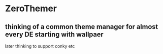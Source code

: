 # ZeroThemer

## thinking of a common theme manager for almost every DE starting with wallpaer
later thinking to support conky etc
